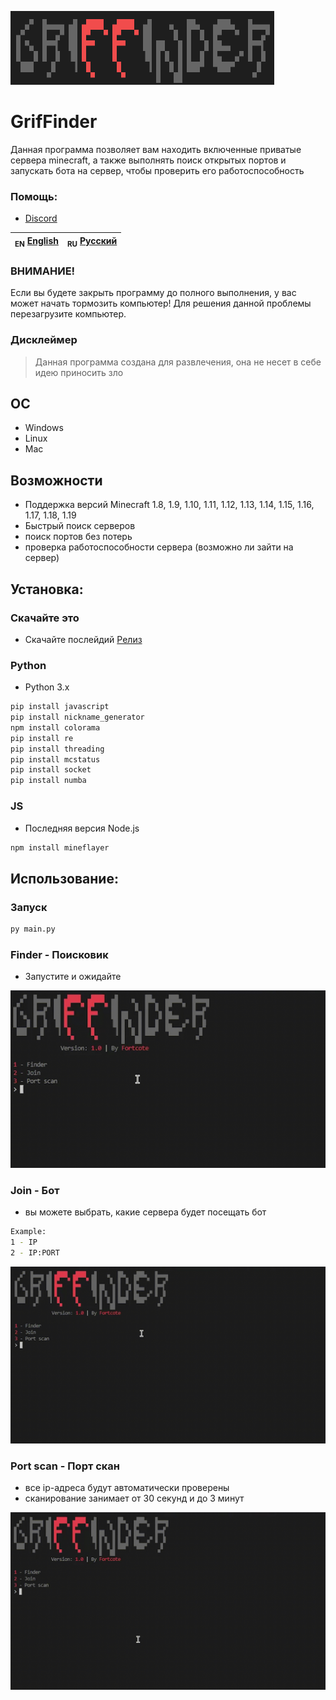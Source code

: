 ![GrifFinder](/IMG/GF.png)
# GrifFinder
Данная программа позволяет вам находить включенные приватые сервера minecraft, а также выполнять поиск открытых портов и запускать бота на сервер, чтобы проверить его работоспособность

### Помощь:
- [Discord](https://discord.gg/bjgpVAxgyE)

| <sub>EN</sub> [English](README.md) | <sub>RU</sub> [Русский](README_RU.md) |
|-------------------------|----------------------------|

### ВНИМАНИЕ!
Если вы будете закрыть программу до полного выполнения, у вас может начать тормозить компьютер! Для решения данной проблемы перезагрузите компьютер.

### Дисклеймер

> Данная программа создана для развлечения, она не несет в себе идею приносить зло

## ОС

 * Windows
 * Linux
 * Mac

## Возможности

 * Поддержка версий Minecraft 1.8, 1.9, 1.10, 1.11, 1.12, 1.13, 1.14, 1.15, 1.16, 1.17, 1.18, 1.19
* Быстрый поиск серверов
* поиск портов без потерь
* проверка работоспособности сервера (возможно ли зайти на сервер)

## Установка:

### Скачайте это
* Скачайте послейдий [Релиз](https://discord.gg/bjgpVAxgyE)

### Python

 * Python 3.x

```bash
pip install javascript
pip install nickname_generator
npm install colorama
pip install re
pip install threading
pip install mcstatus
pip install socket
pip install numba
```

### JS

 * Последняя версия Node.js

```bash
npm install mineflayer
```

## Использование:

### Запуск
```bash
py main.py
```

### Finder - Поисковик
* Запустите и ожидайте

![1](/IMG/1.gif)

### Join - Бот
* вы можете выбрать, какие сервера будет посещать бот
```bash
Example:
1 - IP
2 - IP:PORT
```

![2](/IMG/2.gif)

### Port scan - Порт скан
* все ip-адреса будут автоматически проверены
* сканирование занимает от 30 секунд и до 3 минут

![3](/IMG/3.gif)